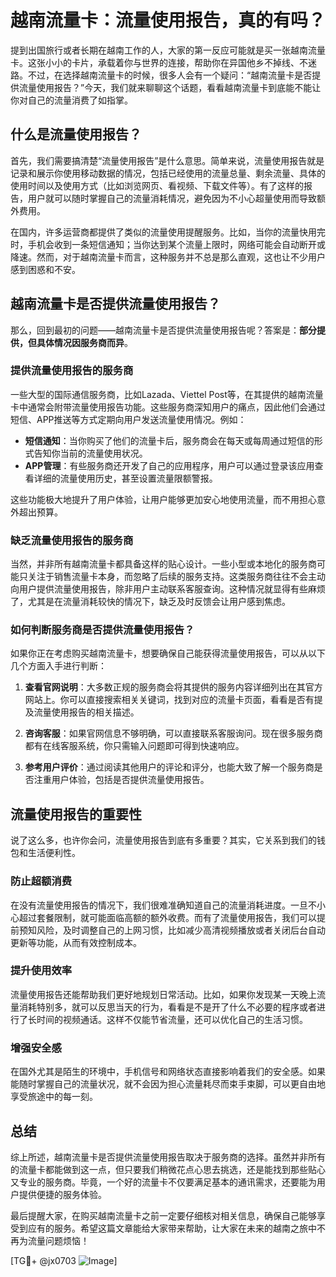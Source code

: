 # 越南流量卡：流量使用报告，真的有吗？

提到出国旅行或者长期在越南工作的人，大家的第一反应可能就是买一张越南流量卡。这张小小的卡片，承载着你与世界的连接，帮助你在异国他乡不掉线、不迷路。不过，在选择越南流量卡的时候，很多人会有一个疑问：“越南流量卡是否提供流量使用报告？”今天，我们就来聊聊这个话题，看看越南流量卡到底能不能让你对自己的流量消费了如指掌。

## 什么是流量使用报告？

首先，我们需要搞清楚“流量使用报告”是什么意思。简单来说，流量使用报告就是记录和展示你使用移动数据的情况，包括已经使用的流量总量、剩余流量、具体的使用时间以及使用方式（比如浏览网页、看视频、下载文件等）。有了这样的报告，用户就可以随时掌握自己的流量消耗情况，避免因为不小心超量使用而导致额外费用。

在国内，许多运营商都提供了类似的流量使用提醒服务。比如，当你的流量快用完时，手机会收到一条短信通知；当你达到某个流量上限时，网络可能会自动断开或降速。然而，对于越南流量卡而言，这种服务并不总是那么直观，这也让不少用户感到困惑和不安。

## 越南流量卡是否提供流量使用报告？

那么，回到最初的问题——越南流量卡是否提供流量使用报告呢？答案是：**部分提供，但具体情况因服务商而异**。

### 提供流量使用报告的服务商

一些大型的国际通信服务商，比如Lazada、Viettel Post等，在其提供的越南流量卡中通常会附带流量使用报告功能。这些服务商深知用户的痛点，因此他们会通过短信、APP推送等方式定期向用户发送流量使用情况。例如：

- **短信通知**：当你购买了他们的流量卡后，服务商会在每天或每周通过短信的形式告知你当前的流量使用状况。
- **APP管理**：有些服务商还开发了自己的应用程序，用户可以通过登录该应用查看详细的流量使用历史，甚至设置流量限额警报。

这些功能极大地提升了用户体验，让用户能够更加安心地使用流量，而不用担心意外超出预算。

### 缺乏流量使用报告的服务商

当然，并非所有越南流量卡都具备这样的贴心设计。一些小型或本地化的服务商可能只关注于销售流量卡本身，而忽略了后续的服务支持。这类服务商往往不会主动向用户提供流量使用报告，除非用户主动联系客服查询。这种情况就显得有些麻烦了，尤其是在流量消耗较快的情况下，缺乏及时反馈会让用户感到焦虑。

### 如何判断服务商是否提供流量使用报告？

如果你正在考虑购买越南流量卡，想要确保自己能获得流量使用报告，可以从以下几个方面入手进行判断：

1. **查看官网说明**：大多数正规的服务商会将其提供的服务内容详细列出在其官方网站上。你可以直接搜索相关关键词，找到对应的流量卡页面，看看是否有提及流量使用报告的相关描述。
   
2. **咨询客服**：如果官网信息不够明确，可以直接联系客服询问。现在很多服务商都有在线客服系统，你只需输入问题即可得到快速响应。

3. **参考用户评价**：通过阅读其他用户的评论和评分，也能大致了解一个服务商是否注重用户体验，包括是否提供流量使用报告。

## 流量使用报告的重要性

说了这么多，也许你会问，流量使用报告到底有多重要？其实，它关系到我们的钱包和生活便利性。

### 防止超额消费

在没有流量使用报告的情况下，我们很难准确知道自己的流量消耗进度。一旦不小心超过套餐限制，就可能面临高额的额外收费。而有了流量使用报告，我们可以提前预知风险，及时调整自己的上网习惯，比如减少高清视频播放或者关闭后台自动更新等功能，从而有效控制成本。

### 提升使用效率

流量使用报告还能帮助我们更好地规划日常活动。比如，如果你发现某一天晚上流量消耗特别多，就可以反思当天的行为，看看是不是开了什么不必要的程序或者进行了长时间的视频通话。这样不仅能节省流量，还可以优化自己的生活习惯。

### 增强安全感

在国外尤其是陌生的环境中，手机信号和网络状态直接影响着我们的安全感。如果能随时掌握自己的流量状况，就不会因为担心流量耗尽而束手束脚，可以更自由地享受旅途中的每一刻。

## 总结

综上所述，越南流量卡是否提供流量使用报告取决于服务商的选择。虽然并非所有的流量卡都能做到这一点，但只要我们稍微花点心思去挑选，还是能找到那些贴心又专业的服务商。毕竟，一个好的流量卡不仅要满足基本的通讯需求，还要能为用户提供便捷的服务体验。

最后提醒大家，在购买越南流量卡之前一定要仔细核对相关信息，确保自己能够享受到应有的服务。希望这篇文章能给大家带来帮助，让大家在未来的越南之旅中不再为流量问题烦恼！

[TG💪+ @jx0703 ![Image](https://github.com/user-attachments/assets/dbca1d08-cadb-493c-b0ec-ad6f7a83f270)]